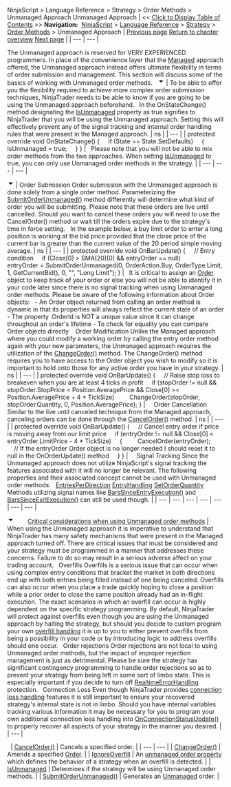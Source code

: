 ﻿
NinjaScript > Language Reference > Strategy > Order Methods > Unmanaged Approach
Unmanaged Approach
| << [Click to Display Table of Contents](unmanaged_approach.md) >> **Navigation:**     [NinjaScript](ninjascript.md) > [Language Reference](language_reference_wip.md) > [Strategy](strategy.md) > [Order Methods](order_methods.md) > Unmanaged Approach | [Previous page](settrailstop.md) [Return to chapter overview](order_methods.md) [Next page](unmanaged_cancelorder.md) |
| --- | --- |

The Unmanaged approach is reserved for VERY EXPERIENCED programmers. In place of the convenience layer that the [Managed](managed_approach.md) approach offered, the Unmanaged approach instead offers ultimate flexibility in terms of order submission and management. This section will discuss some of the basics of working with Unmanaged order methods.
 
![tog_minus](tog_minus.gif)
| To be able to offer you the flexibility required to achieve more complex order submission techniques, NinjaTrader needs to be able to know if you are going to be using the Unmanaged approach beforehand.   In the OnStateChange() method designating the [IsUnmanaged](isunmanaged.md) property as true signifies to NinjaTrader that you will be using the Unmanaged approach. Setting this will effectively prevent any of the signal tracking and internal order handling rules that were present in the Managed approach.
| ns |
| --- |
| protected override void OnStateChange() {      if (State == State.SetDefaults)      {          IsUnmanaged = true;      } } |      Please note that you will not be able to mix order methods from the two approaches. When setting [IsUnmanaged](isunmanaged.md) to true, you can only use Unmanaged order methods in the strategy. |
| --- | --- | --- |

![tog_minus](tog_minus.gif)
| Order Submission Order submission with the Unmanaged approach is done solely from a single order method. Parameterizing the [SubmitOrderUnmanaged()](submitorderunmanaged.md) method differently will determine what kind of order you will be submitting. Please note that these orders are live until cancelled. Should you want to cancel these orders you will need to use the CancelOrder() method or wait till the orders expire due to the strategy's time in force setting.   In the example below, a buy limit order to enter a long position is working at the bid price provided that the close price of the current bar is greater than the current value of the 20 period simple moving average.
| ns |
| --- |
| protected override void OnBarUpdate() {      // Entry condition      if (Close[0] > SMA(20)[0] && entryOrder == null)          entryOrder = SubmitOrderUnmanaged(0, OrderAction.Buy, OrderType.Limit, 1, GetCurrentBid(), 0, "", "Long Limit"); } |      It is critical to assign an [Order](order.md) object to keep track of your order or else you will not be able to identify it in your code later since there is no signal tracking when using Unmanaged order methods. Please be aware of the following information about Order objects:   - An Order object returned from calling an order method is dynamic in that its properties will always reflect the current state of an order - The property <Order>.OrderId is NOT a unique value since it can change throughout an order's lifetime - To check for equality you can compare Order objects directly    Order Modification Unlike the Managed approach where you could modify a working order by calling the entry order method again with your new parameters, the Unmanaged approach requires the utilization of the [ChangeOrder()](managed_changeorder.md) method. The ChangeOrder() method requires you to have access to the Order object you wish to modify so it is important to hold onto those for any active order you have in your strategy.
| ns |
| --- |
| protected override void OnBarUpdate() {      // Raise stop loss to breakeven when you are at least 4 ticks in profit      if (stopOrder != null && stopOrder.StopPrice < Position.AveragePrice && Close[0] >= Position.AveragePrice + 4 * TickSize)          ChangeOrder(stopOrder, stopOrder.Quantity, 0, Position.AveragePrice); } |        Order Cancellation Similar to the live until canceled technique from the Managed approach, canceling orders can be done through the [CancelOrder()](unmanaged_cancelorder.md) method.
| ns |
| --- |
| protected override void OnBarUpdate() {      // Cancel entry order if price is moving away from our limit price      if (entryOrder != null && Close[0] < entryOrder.LimitPrice - 4 * TickSize)      {          CancelOrder(entryOrder);            // If the entryOrder Order object is no longer needed I should reset it to null in the OnOrderUpdate() method      } } |        Signal Tracking Since the Unmanaged approach does not utilize NinjaScript's signal tracking the features associated with it will no longer be relevant. The following properties and their associated concept cannot be used with Unmanaged order methods:   [EntriesPerDirection](entriesperdirection.md) [EntryHandling](entryhandling.md) [SetOrderQuantity](setorderquantity.md)   Methods utilizing signal names like [BarsSinceEntryExecution()](barssinceentryexecution.md) and [BarsSinceExitExecution()](barssinceexitexecution.md) can still be used though. |
| --- | --- | --- | --- | --- | --- | --- |

![tog_minus](tog_minus.gif)        [Critical considerations when using Unmanaged order methods](javascript:HMToggle('toggle','CriticalConsiderationsWhenUsingUnmanagedOrderMethods','CriticalConsiderationsWhenUsingUnmanagedOrderMethods_ICON'))
| When using the Unmanaged approach it is imperative to understand that NinjaTrader has many safety mechanisms that were present in the Managed approach turned off. There are critical issues that must be considered and your strategy must be programmed in a manner that addresses these concerns. Failure to do so may result in a serious adverse affect on your trading account.   Overfills Overfills is a serious issue that can occur when using complex entry conditions that bracket the market in both directions end up with both entries being filled instead of one being canceled. Overfills can also occur when you place a trade quickly hoping to close a position while a prior order to close the same position already had an in-flight execution. The exact scenarios in which an overfill can occur is highly dependent on the specific strategy programming. By default, NinjaTrader will protect against overfills even though you are using the Unmanaged approach by halting the strategy, but should you decide to custom program your own [overfill handling](ignoreoverfill.md) it is up to you to either prevent overfills from being a possibility in your code or by introducing logic to address overfills should one occur.   Order rejections Order rejections are not local to using Unmanaged order methods, but the impact of improper rejection management is just as detrimental. Please be sure the strategy has significant contingency programming to handle order rejections so as to prevent your strategy from being left in some sort of limbo state. This is especially important if you decide to turn off [RealtimeErrorHandling](realtimeerrorhandling.md) protection.   Connection Loss Even though NinjaTrader provides [connection loss handling](connectionlosshandling.md) features it is still important to ensure your recovered strategy's internal state is not in limbo. Should you have internal variables tracking various information it may be necessary for you to program your own additional connection loss handling into [OnConnectionStatusUpdate()](onconnectionstatusupdate.md) to properly recover all aspects of your strategy in the manner you desired. |
| --- |

 
| [CancelOrder()](unmanaged_cancelorder.md) | Cancels a specified order. |
| --- | --- |
| [ChangeOrder()](unmanaged_changeorder.md) | Amends a specified [Order](order.md). |
| [IgnoreOverfill](ignoreoverfill.md) | An [unmanaged order property](unmanaged_approach.md) which defines the behavior of a strategy when an overfill is detected. |
| [IsUnmanaged](isunmanaged.md) | Determines if the strategy will be using Unmanaged order methods. |
| [SubmitOrderUnmanaged()](submitorderunmanaged.md) | Generates an [Unmanaged](isunmanaged.md) order. |


